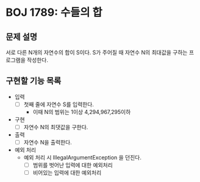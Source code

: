 # BOJ 1789: 수들의 합
## 문제 설명
서로 다른 N개의 자연수의 합이 S이다. S가 주어질 때 자연수 N의 최대값을 구하는 프로그램을 작성한다.
## 구현할 기능 목록
- 입력
  - [ ] 첫째 줄에 자연수 S를 입력한다.
    - 이때 N의 범위는 1이상 4,294,967,295이하
- 구현
  - [ ] 자연수 N의 최댓값을 구한다.
- 출력
  - [ ] 자연수 N을 출력한다.
- 예외 처리
  - 예외 처리 시 IllegalArgumentException 을 던진다.
    - [ ] 범위를 벗어난 입력에 대한 예외처리
    - [ ] 비어있는 입력에 대한 예외처리